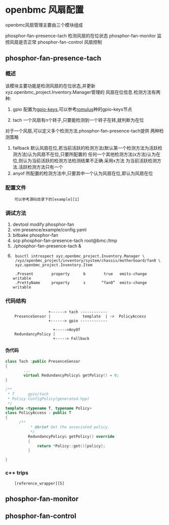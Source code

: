 # openbmc 风扇配置

openbmc风扇管理主要由三个模块组成

phosphor-fan-presence-tach
        检测风扇的在位状态
phosphor-fan-monitor
        监控风扇是否正常
phosphor-fan-control
        风扇控制


## phosphor-fan-presence-tach

### 概述

该模块主要功能是检测风扇的在位状态,并更新xyz.openbmc_project.Inventory.Manager管理的
风扇在位信息.检测方法有两种:

1. gpio
        配置为[gpio-keys][2],可以参考[romulus][3]种的gpio-keys节点
        
2. tach
        一个风扇有n个转子,只要能检测到一个转子在转,就判断为在位

对于一个风扇,可以定义多个检测方法.phosphor-fan-presence-tach提供
两种检测策略

1. fallback
        默认风扇在位,若当前活跃的检测方法(默认第一个检测方法为活跃检测方法)认为风扇不在位,只要所配置的
        任何一个其他检测方法(x方法)认为在位,则认为当前活跃的检测方法检测结果不正确.采用x方法
        为当前活跃检测方法.活跃检测方法只有一个
2. anyof
        所配置的检测方法中,只要其中一个认为风扇在位,即认为风扇在位

### 配置文件
        可以参考源码目录下的[example][1]


### 调试方法

1. devtool modify phosphor-fan
2. vim presence/example/config.yaml
3. bitbake phosphor-fan
4. scp phosphor-fan-presence-tach root@bmc:/tmp
5. ./phosphor-fan-presence-tach &  
6. 
        busctl introspect xyz.openbmc_project.Inventory.Manager \
        /xyz/openbmc_project/inventory/system/chassis/motherboard/fan0 \
        xyz.openbmc_project.Inventory.Item

        .Present        property      b        true   emits-change    writable
        .PrettyName     property      s       “fan0”  emits-change    writable
       
### 代码结构
        
                       +------> tach ------------
        PresenceSensor |              template  | ->  PolicyAccess
                       +------> gpio ------------  

                         +----->AnyOf
        RedundancyPolicy | 
                         +-----> Fallback
        

#### 伪代码

```c++
class Tach :public PresenceSensor
{
        ...
        virtual RedundancyPolicy& getPolicy() = 0;
}

/**
 * T      gpio/tach 
 * Policy ConfigPolicy(generated.hpp)
 */
template <typename T, typename Policy>    
class PolicyAccess : public T
{
	  /** 
           * @brief Get the associated policy.
           */
          RedundancyPolicy& getPolicy() override
          {   
              return *Policy::get()[policy];
          }

}


```
       
      
### c++ trips

        [reference_wrapper][5]
      

## phosphor-fan-monitor


## phosphor-fan-control



[1]: https://github.com/openbmc/phosphor-fan-presence/blob/master/presence/example/example.yaml
[2]: https://github.com/torvalds/linux/blob/master/Documentation/driver-api/gpio/drivers-on-gpio.rst
[3]: https://github.com/torvalds/linux/blob/master/arch/arm/boot/dts/aspeed-bmc-opp-romulus.dts
[4]: https://github.com/openbmc/phosphor-fan-presence/blob/master/presence/example/example.yaml
[5]: https://oopscenities.net/2012/08/09/reference_wrapper/
